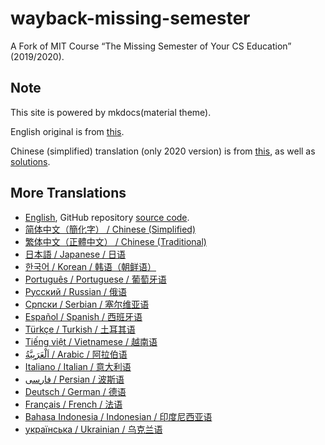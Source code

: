 # wayback-missing-semester

A Fork of MIT Course “The Missing Semester of Your CS Education” (2019/2020).

## Note

This site is powered by mkdocs(material theme).

English original is from [this](https://github.com/missing-semester/missing-semester).

Chinese (simplified) translation (only 2020 version) is from [this](https://github.com/missing-semester-cn/missing-semester-cn.github.io), as well as [solutions](https://github.com/missing-semester-cn/missing-notes-and-solutions).

## More Translations

- [English](https://missing.csail.mit.edu/), GitHub repository [source code](https://github.com/missing-semester/missing-semester).
- [简体中文（簡化字） / Chinese (Simplified)](https://missing-semester-cn.github.io/)
- [繁体中文（正體中文） / Chinese (Traditional)](https://missing-semester-zh-hant.github.io/)
- [日本語 / Japanese / 日语](https://missing-semester-jp.github.io/)
- [한국어 / Korean / 韩语（朝鲜语）](https://missing-semester-kr.github.io/)
- [Português / Portuguese / 葡萄牙语](https://missing-semester-pt.github.io/)
- [Русский / Russian / 俄语](https://missing-semester-rus.github.io/)
- [Српски / Serbian / 塞尔维亚语](https://netboxify.com/missing-semester/)
- [Español / Spanish / 西班牙语](https://missing-semester-esp.github.io/)
- [Türkçe / Turkish / 土耳其语](https://missing-semester-tr.github.io/)
- [Tiếng việt / Vietnamese / 越南语](https://missing-semester-vn.github.io/)
- [اَلْعَرَبِيَّةُ / Arabic / 阿拉伯语](https://missing-semester-ar.github.io)
- [Italiano / Italian / 意大利语](https://missing-semester-it.github.io)
- [فارسی / Persian / 波斯语](https://missing-semester-fa.github.io)
- [Deutsch / German / 德语](https://missing-semester-de.github.io/)
- [Français / French / 法语](https://missing-semester-fr.github.io)
- [Bahasa Indonesia / Indonesian / 印度尼西亚语](https://missing-semester-id.github.io)
- [українська / Ukrainian / 乌克兰语](https://ua-missing-semester.github.io)
